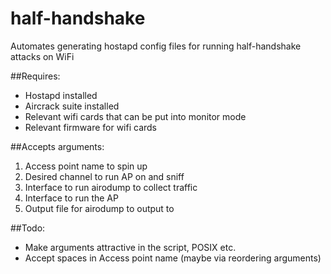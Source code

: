 # half-handshake
Automates generating hostapd config files for running half-handshake attacks on WiFi

##Requires:
- Hostapd installed
- Aircrack suite installed
- Relevant wifi cards that can be put into monitor mode
- Relevant firmware for wifi cards

##Accepts arguments:
1. Access point name to spin up
2. Desired channel to run AP on and sniff
3. Interface to run airodump to collect traffic
4. Interface to run the AP
5. Output file for airodump to output to

##Todo:
- Make arguments attractive in the script, POSIX etc.
- Accept spaces in Access point name (maybe via reordering arguments)
